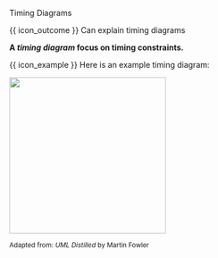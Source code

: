 <span id="title">Timing Diagrams</span>

<span id="prereqs"></span>

<span id="outcomes">{{ icon_outcome }} Can explain timing diagrams</span>

<div id="body">

**A _timing diagram_ focus on timing constraints.**

<tip-box> 

{{ icon_example }} Here is an example timing diagram:

<img src="{{baseUrl}}/modeling/modelingBehaviors/timingDiagrams/images/diagram.png" height="280" />
<br>

<sub>Adapted from: _UML Distilled_ by Martin Fowler</sub>

</tip-box>

</div>

<div id="extras">
</div>